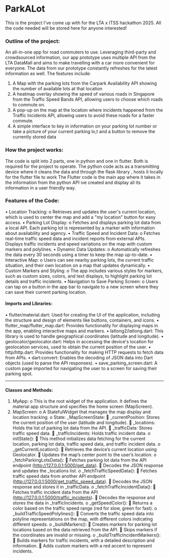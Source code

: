 # ParkALot
This is the project I've come up with for the LTA x ITSS hackathon 2025. All the code needed will be stored here for anyone interested! 

### Outline of the project:
An all-in-one app for road commuters to use. Leveraging third-party and crowdsourced information, our app prototype uses multiple API from the LTA DataMall and aims to make travelling with a car more convenient for everyone. The data from our prototype constantly refreshes for the latest information as well. The features include:
1.	A Map with the parking lots from the Carpark Availability API showing the number of available lots at that location 
2.	A heatmap overlay showing the speed of various roads in Singapore from the Traffic Speed Bands API, allowing users to choose which roads to commute on.
3.	A pop-up on the map at the location where incidents happened from the Traffic Incidents API, allowing users to avoid these roads for a faster commute.
4.	A simple interface to key in information on your parking lot number or take a picture of your current parking lo,t and a button to remove the currently stored data

### How the project works:
The code is split into 2 parts, one in python and one in flutter. Both is required for the project to operate.
The python code acts as a transmitting device where it cleans the data and through the flask library , hosts it locally for the flutter file to work
The Flutter code is the main app where it takes in the information from the python API ive created and display all its information in a user friendly way.

### Features of the Code:
•	Location Tracking:
o	Retrieves and updates the user's current location, which is used to center the map and add a "my location" button for easy access.
•	Parking Lot Display:
o	Fetches and displays parking lot data from a local API. Each parking lot is represented by a marker with information about availability and agency.
•	Traffic Speed and Incident Data:
o	Fetches real-time traffic speed data and incident reports from external APIs. Displays traffic incidents and speed variations on the map with custom markers and polylines.
•	Dynamic Data Updates:
o	Automatically refreshes the data every 30 seconds using a timer to keep the map up-to-date.
•	Interactive Map:
o	Users can see nearby parking lots, the current traffic situation, and their own location on a map that updates dynamically.
•	Custom Markers and Styling:
o	The app includes various styles for markers, such as custom sizes, colors, and text displays, to highlight parking lot details and traffic incidents.
•	Navigation to Save Parking Screen:
o	Users can tap on a button in the app bar to navigate to a new screen where they can save their current parking location.


#### Imports and Libraries:
•	flutter/material.dart: Used for creating the UI of the application, including the structure and design of elements like buttons, containers, and icons.
•	flutter_map/flutter_map.dart: Provides functionality for displaying maps in the app, enabling interactive maps and markers.
•	latlong2/latlong.dart: This library is used to handle geographical coordinates (latitude and longitude).
•	geolocator/geolocator.dart: Helps in accessing the device's location for geolocation services, used to obtain the current position of the user.
•	http/http.dart: Provides functionality for making HTTP requests to fetch data from APIs.
•	dart:convert: Enables the decoding of JSON data into Dart objects (used to parse the API responses).
•	save_parking_screen.dart: A custom page imported for navigating the user to a screen for saving their parking spot.
________________________________________
#### Classes and Methods:
1.	MyApp:
o	This is the root widget of the application. It defines the material app structure and specifies the home screen (MapScreen).
2.	MapScreen:
o	A StatefulWidget that manages the map display and location tracking.
o	State: _MapScreenState:
	_currentPosition: Stores the current position of the user (latitude and longitude).
	_locations: Holds the list of parking lot data from the API.
	_trafficData: Stores traffic speed data.
	_trafficIncidents: Holds traffic incident data.
o	initState():
	This method initializes data fetching for the current location, parking lot data, traffic speed data, and traffic incident data.
o	_getCurrentLocation():
	Retrieves the device’s current location using Geolocator.
	Updates the map’s center point to the user’s location.
o	_fetchParkingLotsData():
	Fetches parking lot data from the API endpoint (http://127.0.0.1:5000/get_data).
	Decodes the JSON response and updates the _locations list.
o	_fetchTrafficSpeedData():
	Fetches traffic speed data from another API endpoint (http://127.0.0.1:5000/get_traffic_speed_data).
	Decodes the JSON response and stores it in _trafficData.
o	_fetchTrafficIncidentData():
	Fetches traffic incident data from the API (http://127.0.0.1:5000/traffic_incidents).
	Decodes the response and stores the data in _trafficIncidents.
o	_getSpeedColor():
	Returns a color based on the traffic speed range (red for slow, green for fast).
o	_buildTrafficSpeedPolylines():
	Converts the traffic speed data into polyline representations on the map, with different colors indicating different speeds.
o	_buildMarkers():
	Creates markers for parking lot locations based on the data retrieved from the API.
	Skips markers if the coordinates are invalid or missing.
o	_buildTrafficIncidentMarkers():
	Builds markers for traffic incidents, with a detailed description and information.
	Adds custom markers with a red accent to represent incidents.


